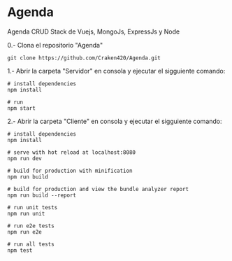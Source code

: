 # Agenda
Agenda CRUD
Stack de Vuejs, MongoJs, ExpressJs y Node

0.- Clona el repositorio "Agenda"

    git clone https://github.com/Craken420/Agenda.git

1.- Abrir la carpeta "Servidor" en consola y ejecutar el sigguiente comando:
    
    # install dependencies
    npm install
    
    # run
    npm start
   
2.- Abrir la carpeta "Cliente" en consola y ejecutar el sigguiente comando:

    # install dependencies
    npm install

    # serve with hot reload at localhost:8080
    npm run dev

    # build for production with minification
    npm run build

    # build for production and view the bundle analyzer report
    npm run build --report

    # run unit tests
    npm run unit

    # run e2e tests
    npm run e2e

    # run all tests
    npm test
